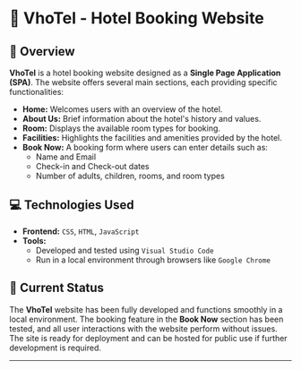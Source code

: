 # 🏨 VhoTel - Hotel Booking Website

## 🌟 Overview
**VhoTel** is a hotel booking website designed as a **Single Page Application (SPA)**. The website offers several main sections, each providing specific functionalities:

- **Home:** Welcomes users with an overview of the hotel.
- **About Us:** Brief information about the hotel's history and values.
- **Room:** Displays the available room types for booking.
- **Facilities:** Highlights the facilities and amenities provided by the hotel.
- **Book Now:** A booking form where users can enter details such as:
  - Name and Email
  - Check-in and Check-out dates
  - Number of adults, children, rooms, and room types

## 💻 Technologies Used
- **Frontend:** `CSS`, `HTML`, `JavaScript`
- **Tools:**
  - Developed and tested using `Visual Studio Code`
  - Run in a local environment through browsers like `Google Chrome`

## 🚀 Current Status
The **VhoTel** website has been fully developed and functions smoothly in a local environment. The booking feature in the **Book Now** section has been tested, and all user interactions with the website perform without issues. The site is ready for deployment and can be hosted for public use if further development is required.

---
